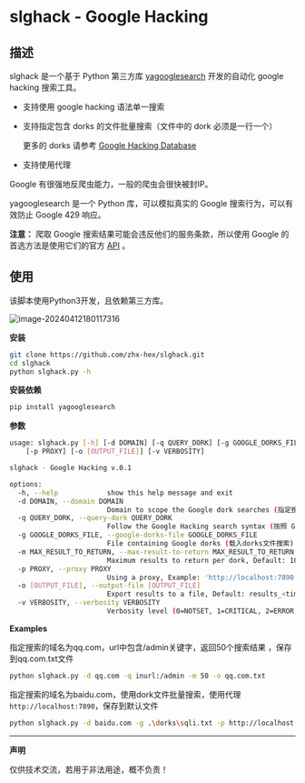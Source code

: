 # slghack - Google Hacking

## 描述

slghack 是一个基于 Python 第三方库 [yagooglesearch](https://pypi.org/project/yagooglesearch/) 开发的自动化 google hacking 搜索工具。

- 支持使用 google hacking 语法单一搜索

- 支持指定包含 dorks 的文件批量搜索（文件中的 dork 必须是一行一个）

    更多的 dorks 请参考 [Google Hacking Database](https://www.exploit-db.com/google-hacking-database)

- 支持使用代理


Google 有很强地反爬虫能力，一般的爬虫会很快被封IP。

yagooglesearch 是一个 Python 库，可以模拟真实的 Google 搜索行为，可以有效防止 Google 429 响应。

**注意：** 爬取 Google 搜索结果可能会违反他们的服务条款，所以使用 Google 的首选方法是使用它们的官方 [API]((https://developers.google.com/custom-search/v1/overview?hl=zh-cn)) 。

## 使用

该脚本使用Python3开发，且依赖第三方库。

![image-20240412180117316](https://github.com/zhx-hex/slghack/blob/master/images/image-20240412180117316.png)

**安装**

```bash
git clone https://github.com/zhx-hex/slghack.git
cd slghack
python slghack.py -h
```

**安装依赖**

```bash
pip install yagooglesearch
```

**参数**

```bash
usage: slghack.py [-h] [-d DOMAIN] [-q QUERY_DORK] [-g GOOGLE_DORKS_FILE] [-m MAX_RESULT_TO_RETURN]
    [-p PROXY] [-o [OUTPUT_FILE]] [-v VERBOSITY]

slghack - Google Hacking v.0.1

options:
  -h, --help            show this help message and exit
  -d DOMAIN, --domain DOMAIN
                        Domain to scope the Google dork searches (指定搜索的域名)
  -q QUERY_DORK, --query-dork QUERY_DORK
                        Follow the Google Hacking search syntax (按照 Google Hacking 语法搜索)
  -g GOOGLE_DORKS_FILE, --google-dorks-file GOOGLE_DORKS_FILE
                        File containing Google dorks (载入dorks文件搜索)
  -m MAX_RESULT_TO_RETURN, --max-result-to-return MAX_RESULT_TO_RETURN
                        Maximum results to return per dork, Default: 100 (搜索每个dork返回URL的最大数量)
  -p PROXY, --proxy PROXY
                        Using a proxy, Example: 'http://localhost:7890' (使用代理访问)
  -o [OUTPUT_FILE], --output-file [OUTPUT_FILE]
                        Export results to a file, Default: results_<time>.txt (保存URL到文件)
  -v VERBOSITY, --verbosity VERBOSITY
                        Verbosity level (0=NOTSET, 1=CRITICAL, 2=ERROR, 3=WARNING, 4=INFO, 5=DEBUG) Default: 4
```

**Examples**

指定搜索的域名为qq.com，url中包含/admin关键字，返回50个搜索结果 ，保存到qq.com.txt文件

```bash
python slghack.py -d qq.com -q inurl:/admin -m 50 -o qq.com.txt
```

指定搜索的域名为baidu.com，使用dork文件批量搜索，使用代理`http://localhost:7890`，保存到默认文件 

```bash
python slghack.py -d baidu.com -g .\dorks\sqli.txt -p http://localhost:7890 -o
```

------

**声明**

仅供技术交流，若用于非法用途，概不负责！

